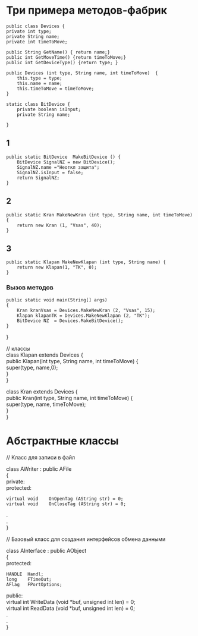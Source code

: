 # Три примера методов-фабрик  
      
    public class Devices {  
    private int type;  
    private String name;  
    private int timeToMove;  
  
    public String GetName() { return name;}   
    public int GetMoveTime() {return timeToMove;}  
    public int GetDeviceType() {return type; }   
  
    public Devices (int type, String name, int timeToMove)  {  
        this.type = type;  
        this.name = name;  
        this.timeToMove = timeToMove;  
    }  

    static class BitDevice { 
        private boolean isInput; 
        private String name; 
        
    } 

   ##   1 
    public static BitDevice  MakeBitDevice () {   
        BitDevice SignalNZ = new BitDevice();   
        SignalNZ.name ="Неоткл защита";   
        SignalNZ.isInput = false;  
        return SignalNZ;  
    }  
  
  ##   2
    public static Kran MakeNewKran (int type, String name, int timeToMove) {    
        return new Kran (1, "Vsas", 40);    
    }    
  
   ##  3  
    public static Klapan MakeNewKlapan (int type, String name) {    
        return new Klapan(1, "TK", 0);    
    }    
  
  ### Вызов методов
    public static void main(String[] args)  
    {
        Kran kranVsas = Devices.MakeNewKran (2, "Vsas", 15);
        Klapan klapanTK = Devices.MakeNewKlapan (2, "TK");
        BitDevice NZ  = Devices.MakeBitDevice();
    }  
}  
  
 // классы   
 class Klapan extends Devices {  
     public Klapan(int type, String name, int timeToMove) {  
         super(type, name,0);  
       }  
  }  

class Kran extends Devices {  
    public Kran(int type, String name, int timeToMove) {  
        super(type, name, timeToMove);  
      }  
  }  


# Абстрактные классы
// Класс для записи в файл  

class   AWriter  : public  AFile    
{   
private:   
protected:  
    
    virtual void    OnOpenTag (AString str) = 0;    
    virtual void    OnCloseTag (AString str) = 0;       
.  
.  
}  

 // Базовый класс для создания интерфейсов обмена данными  
 
class   AInterface  :   public  AObject  
{  
protected:  
  
    HANDLE	Handl;  
    long    FTimeOut;  
    AFlag   FPortOptions;  
  
public:  
	virtual	int		WriteData (void *buf, unsigned int len) = 0;  
	virtual	int		ReadData  (void *buf, unsigned int len) = 0;  
.  
.  
}  
